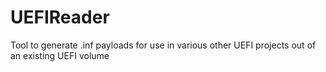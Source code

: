 # UEFIReader
Tool to generate .inf payloads for use in various other UEFI projects out of an existing UEFI volume
